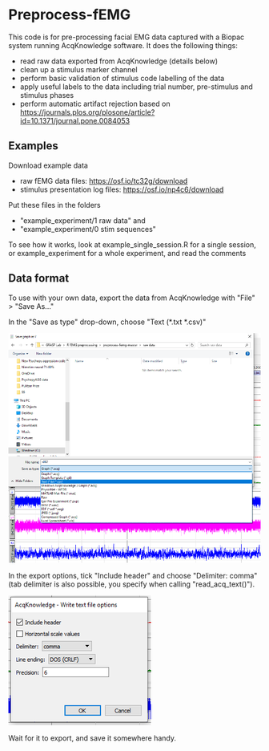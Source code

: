 # Preprocess-fEMG

This code is for pre-processing facial EMG data captured with a Biopac system running AcqKnowledge software. It does the following things:
 * read raw data exported from AcqKnowledge (details below)
 * clean up a stimulus marker channel 
 * perform basic validation of stimulus code labelling of the data
 * apply useful labels to the data including trial number, pre-stimulus and stimulus phases
 * perform automatic artifact rejection based on https://journals.plos.org/plosone/article?id=10.1371/journal.pone.0084053

## Examples
Download example data
 * raw fEMG data files: https://osf.io/tc32g/download
 * stimulus presentation log files: https://osf.io/np4c6/download

Put these files in the folders 
 * "example_experiment/1 raw data" and 
 * "example_experiment/0 stim sequences"
 
To see how it works, look at example_single_session.R for a single session, or example_experiment for a whole experiment, and read the comments

## Data format

To use with your own data, export the data from AcqKnowledge with "File" > "Save As..." 

In the "Save as type" drop-down, choose "Text (*.txt *.csv)"

![Save as type](documentation/Readme1_TextType.png?raw=true)

In the export options, tick "Include header" and choose "Delimiter: comma" (tab delimiter is also possible, you specify when calling "read_acq_text()").

![Export options](documentation/Readme2_ExportOptions.png?raw=true)

Wait for it to export, and save it somewhere handy.
